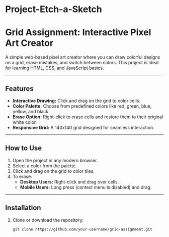 # Project-Etch-a-Sketch

# Grid Assignment: Interactive Pixel Art Creator

A simple web-based pixel art creator where you can draw colorful designs on a grid, erase mistakes, and switch between colors. This project is ideal for learning HTML, CSS, and JavaScript basics.

---

## Features

- **Interactive Drawing:** Click and drag on the grid to color cells.
- **Color Palette:** Choose from predefined colors like red, green, blue, yellow, and black.
- **Erase Option:** Right-click to erase cells and restore them to their original white color.
- **Responsive Grid:** A 140x140 grid designed for seamless interaction.

---

## How to Use

1. Open the project in any modern browser.
2. Select a color from the palette.
3. Click and drag on the grid to color tiles.
4. To erase:
   - **Desktop Users:** Right-click and drag over cells.
   - **Mobile Users:** Long press (context menu is disabled) and drag.

---

## Installation

1. Clone or download the repository:
   ```bash
   git clone https://github.com/your-username/grid-assignment.git
